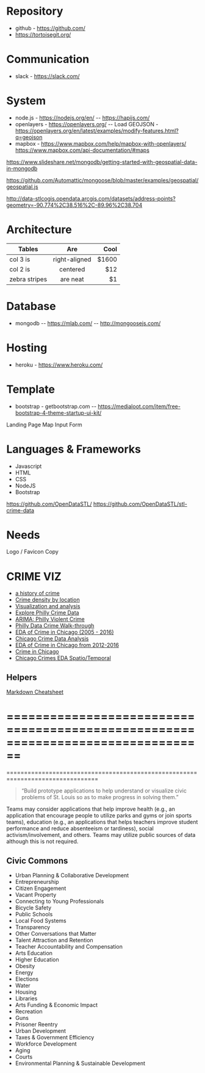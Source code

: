 # Repository
- github - https://github.com/
- https://tortoisegit.org/

# Communication
- slack - https://slack.com/

# System
- node.js - https://nodejs.org/en/
-- https://hapijs.com/
- openlayers - https://openlayers.org/
-- Load GEOJSON - https://openlayers.org/en/latest/examples/modify-features.html?q=geojson
- mapbox - https://www.mapbox.com/help/mapbox-with-openlayers/
https://www.mapbox.com/api-documentation/#maps


https://www.slideshare.net/mongodb/getting-started-with-geospatial-data-in-mongodb

https://github.com/Automattic/mongoose/blob/master/examples/geospatial/geospatial.js

http://data-stlcogis.opendata.arcgis.com/datasets/address-points?geometry=-90.774%2C38.516%2C-89.96%2C38.704

# Architecture
| Tables        | Are           | Cool  |
| ------------- |:-------------:| -----:|
| col 3 is      | right-aligned | $1600 |
| col 2 is      | centered      |   $12 |
| zebra stripes | are neat      |    $1 |


# Database
- mongodb -- https://mlab.com/
-- http://mongoosejs.com/

# Hosting
- heroku - https://www.heroku.com/

# Template
- bootstrap - getbootstrap.com
-- https://medialoot.com/item/free-bootstrap-4-theme-startup-ui-kit/


Landing Page
Map
Input Form


# Languages & Frameworks
* Javascript
* HTML
* CSS
* NodeJS
* Bootstrap

https://github.com/OpenDataSTL/
https://github.com/OpenDataSTL/stl-crime-data

# Needs
Logo / Favicon
Copy

# CRIME VIZ
* [a history of crime](https://www.kaggle.com/swbevan/a-history-of-crime-python/code)
* [Crime density by location](https://www.kaggle.com/dbennett/test-map/code)
* [Visualization and analysis](https://www.kaggle.com/anastasya/visualization-and-analysis)
* [Explore Philly Crime Data](https://www.kaggle.com/umeshnarayanappa/explore-philly-crime-data)
* [ARIMA: Philly Violent Crime](https://www.kaggle.com/cfrazier91/arima-philly-violent-crime)
* [Philly Data Crime Walk-through](https://www.kaggle.com/mchirico/philly-data-crime-walk-through)
* [EDA of Crime in Chicago (2005 - 2016)](https://www.kaggle.com/fahd09/eda-of-crime-in-chicago-2005-2016)
* [Chicago Crime Data Analysis](https://www.kaggle.com/djonafegnem/chicago-crime-data-analysis)
* [EDA of Crime in Chicago from 2012-2016](https://www.kaggle.com/femiogunbode/eda-of-crime-in-chicago-from-2012-2016)
* [Crime in Chicago](https://www.kaggle.com/amunnelly/crime-in-chicago)
* [Chicago Crimes EDA Spatio/Temporal](https://www.kaggle.com/skeftical/chicago-crimes-eda-spatio-temporal)

## Helpers

[Markdown Cheatsheet](https://github.com/adam-p/markdown-here/wiki/Markdown-Cheatsheet)

================================================================================
================================================================================
================================================================================

> “Build prototype applications to help understand or visualize civic problems of St. Louis so as to make progress in solving them.”

Teams may consider applications that help improve health (e.g., an application that encourage people to utilize parks and gyms or join sports teams), education (e.g., an applications that helps teachers improve student performance and reduce absenteeism or tardiness), social activism/involvement, and others. Teams may utilize public sources of data although this is not required.

Civic Commons
-----------------------------
* Urban Planning & Collaborative Development
* Entrepreneurship
* Citizen Engagement
* Vacant Property
* Connecting to Young Professionals
* Bicycle Safety
* Public Schools
* Local Food Systems
* Transparency
* Other Conversations that Matter
* Talent Attraction and Retention
* Teacher Accountability and Compensation
* Arts Education
* Higher Education
* Obesity
* Energy
* Elections
* Water
* Housing
* Libraries
* Arts Funding & Economic Impact
* Recreation
* Guns
* Prisoner Reentry
* Urban Development
* Taxes & Government Efficiency
* Workforce Development
* Aging
* Courts
* Environmental Planning & Sustainable Development
